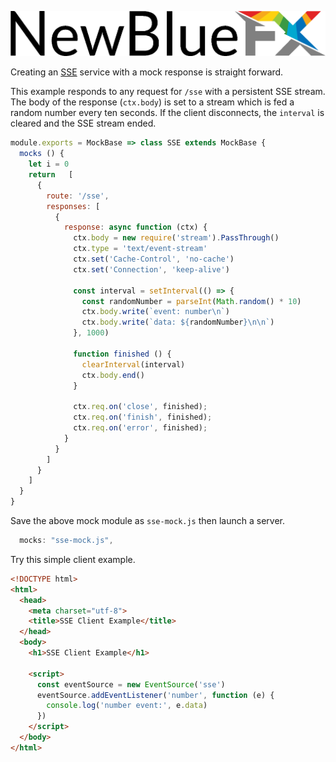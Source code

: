 ![NewBlueFX](img/NewBlueFX_logo.png)

Creating an [SSE](https://developer.mozilla.org/en-US/docs/Web/API/Server-sent_events/Using_server-sent_events) service with a mock response is straight forward.

This example responds to any request for `/sse` with a persistent SSE stream. The body of the response (`ctx.body`) is set to a stream which is fed a random number every ten seconds. If the client disconnects, the `interval` is cleared and the SSE stream ended.

```js
module.exports = MockBase => class SSE extends MockBase {
  mocks () {
    let i = 0
    return   [
      {
        route: '/sse',
        responses: [
          {
            response: async function (ctx) {
              ctx.body = new require('stream').PassThrough()
              ctx.type = 'text/event-stream'
              ctx.set('Cache-Control', 'no-cache')
              ctx.set('Connection', 'keep-alive')

              const interval = setInterval(() => {
                const randomNumber = parseInt(Math.random() * 10)
                ctx.body.write(`event: number\n`)
                ctx.body.write(`data: ${randomNumber}\n\n`)
              }, 1000)

              function finished () {
                clearInterval(interval)
                ctx.body.end()
              }

              ctx.req.on('close', finished);
              ctx.req.on('finish', finished);
              ctx.req.on('error', finished);
            }
          }
        ]
      }
    ]
  }
}
```

Save the above mock module as `sse-mock.js` then launch a server.

```js
  mocks: "sse-mock.js",
```

<!-- ```
$ ws --mocks sse-mock.js
``` -->

Try this simple client example.

```html
<!DOCTYPE html>
<html>
  <head>
    <meta charset="utf-8">
    <title>SSE Client Example</title>
  </head>
  <body>
    <h1>SSE Client Example</h1>

    <script>
      const eventSource = new EventSource('sse')
      eventSource.addEventListener('number', function (e) {
        console.log('number event:', e.data)
      })
    </script>
  </body>
</html>
```

